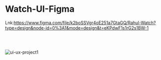# Watch-UI-Figma

Lnk:https://www.figma.com/file/k2boSSVgr4oE251a7GtaGQ/Rahul-Watch?type=design&node-id=0%3A1&mode=design&t=eKPdwF1s1rG2s1BW-1

<br><br>

![ui-ux-project1](https://github.com/Rahul-patil-2003/Watch-UI-Figma/assets/138668076/ce4fedd0-a6e6-4141-acc4-d053c7775f94)

